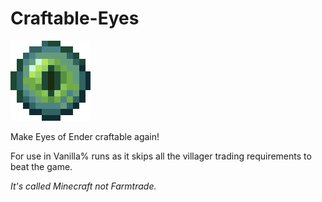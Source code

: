 # Craftable-Eyes
![icon.png](src%2Fmain%2Fresources%2FcraftableEyes%2Ficon.png)

Make Eyes of Ender craftable again!

For use in Vanilla% runs as it skips all the villager trading requirements to beat the game.

_It's called Minecraft not Farmtrade._
